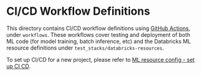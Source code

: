# CI/CD Workflow Definitions
This directory contains CI/CD workflow definitions using [GitHub Actions](https://docs.github.com/en/actions),
under ``workflows``. These workflows cover testing and deployment of both ML code (for model training, batch inference, etc) and the 
Databricks ML resource definitions under ``test_stacks/databricks-resources``. 

To set up CI/CD for a new project,
please refer to [ML resource config - set up CI CD](../../test_stacks/databricks-resources/README.md#set-up-ci-and-cd).

